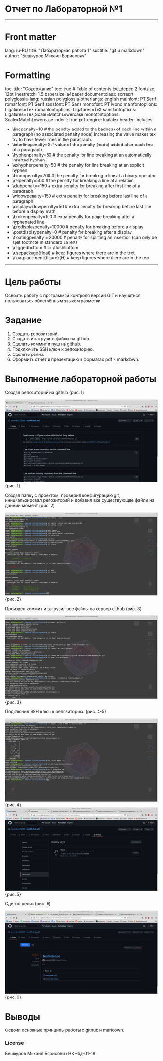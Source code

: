 # Отчет по Лабораторной №1

---
# Front matter
lang: ru-RU
title: "Лабораторная работа 1"
subtitle: "git и markdown"
author: "Бешкуров Михаил Борисович"

# Formatting
toc-title: "Содержание"
toc: true # Table of contents
toc_depth: 2
fontsize: 12pt
linestretch: 1.5
papersize: a4paper
documentclass: scrreprt
polyglossia-lang: russian
polyglossia-otherlangs: english
mainfont: PT Serif
romanfont: PT Serif
sansfont: PT Sans
monofont: PT Mono
mainfontoptions: Ligatures=TeX
romanfontoptions: Ligatures=TeX
sansfontoptions: Ligatures=TeX,Scale=MatchLowercase
monofontoptions: Scale=MatchLowercase
indent: true
pdf-engine: lualatex
header-includes:
  - \linepenalty=10 # the penalty added to the badness of each line within a paragraph (no associated penalty node) Increasing the value makes tex try to have fewer lines in the paragraph.
  - \interlinepenalty=0 # value of the penalty (node) added after each line of a paragraph.
  - \hyphenpenalty=50 # the penalty for line breaking at an automatically inserted hyphen
  - \exhyphenpenalty=50 # the penalty for line breaking at an explicit hyphen
  - \binoppenalty=700 # the penalty for breaking a line at a binary operator
  - \relpenalty=500 # the penalty for breaking a line at a relation
  - \clubpenalty=150 # extra penalty for breaking after first line of a paragraph
  - \widowpenalty=150 # extra penalty for breaking before last line of a paragraph
  - \displaywidowpenalty=50 # extra penalty for breaking before last line before a display math
  - \brokenpenalty=100 # extra penalty for page breaking after a hyphenated line
  - \predisplaypenalty=10000 # penalty for breaking before a display
  - \postdisplaypenalty=0 # penalty for breaking after a display
  - \floatingpenalty = 20000 # penalty for splitting an insertion (can only be split footnote in standard LaTeX)
  - \raggedbottom # or \flushbottom
  - \usepackage{float} # keep figures where there are in the text
  - \floatplacement{figure}{H} # keep figures where there are in the text
---

# Цель работы

Освоить работу с программой контроля версий GIT и научиться пользоваться облегчённым языком разметки. 

# Задание

1. Создать репозиторий.
2. Создать и загрузить файлы на github.
3. Сделать коммит и пуш на github.
4. Подключить SSH ключ к репозиторию.
5. Сделать релиз.
6. Оформить отчет и презентацию в форматах pdf и markdown.


# Выполнение лабораторной работы

Создал репозиторий на github (рис. 1)

![Название рисунка](images/newRepo.png){рис. 1}


Создал папку с проектом, проверил конфигурацию git, инициальзировал репозиторий и добавил все существующие файлы на данный момент (рис. 2)

![Название рисунка](images/gitInit.png){рис. 2}


Произвёл коммит и загрузил все файлы на сервер github (рис. 3)

![Название рисунка](images/commNpush.png){рис. 3}


Подключил SSH ключ к репозиторию. (рис. 4-5)

![Название рисунка](images/sshConnect.png){рис. 4}
![Название рисунка](images/sshKey.png){рис. 5}

Сделал релиз (рис. 6)

![Название рисунка](images/release.png){рис. 6}


# Выводы

Освоил основные принципы работы с github и marldown. 

### License

Бешкуров Михаил Борисович НКНбд-01-18 

